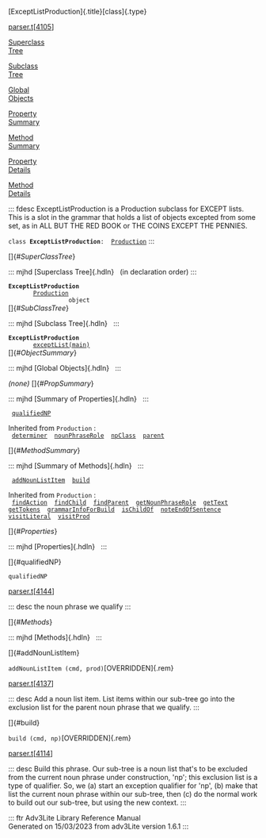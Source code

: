 [ExceptListProduction]{.title}[class]{.type}

[parser.t](../file/parser.t.html)\[[4105](../source/parser.t.html#4105)\]

[Superclass\
Tree](#_SuperClassTree_)

[Subclass\
Tree](#_SubClassTree_)

[Global\
Objects](#_ObjectSummary_)

[Property\
Summary](#_PropSummary_)

[Method\
Summary](#_MethodSummary_)

[Property\
Details](#_Properties_)

[Method\
Details](#_Methods_)

::: fdesc
ExceptListProduction is a Production subclass for EXCEPT lists. This is
a slot in the grammar that holds a list of objects excepted from some
set, as in ALL BUT THE RED BOOK or THE COINS EXCEPT THE PENNIES.

`class `**`ExceptListProduction`**` :   `[`Production`](../object/Production.html)
:::

[]{#_SuperClassTree_}

::: mjhd
[Superclass Tree]{.hdln}   (in declaration order)
:::

**`ExceptListProduction`**\
`         `[`Production`](../object/Production.html)\
`                 object`\
[]{#_SubClassTree_}

::: mjhd
[Subclass Tree]{.hdln}  
:::

**`ExceptListProduction`**\
`         `[`exceptList(main)`](../object/exceptList(main).html)\
[]{#_ObjectSummary_}

::: mjhd
[Global Objects]{.hdln}  
:::

*(none)* []{#_PropSummary_}

::: mjhd
[Summary of Properties]{.hdln}  
:::

` `[`qualifiedNP`](#qualifiedNP)`  `

Inherited from `Production` :\
` `[`determiner`](../object/Production.html#determiner)`  `[`nounPhraseRole`](../object/Production.html#nounPhraseRole)`  `[`npClass`](../object/Production.html#npClass)`  `[`parent`](../object/Production.html#parent)`  `

[]{#_MethodSummary_}

::: mjhd
[Summary of Methods]{.hdln}  
:::

` `[`addNounListItem`](#addNounListItem)`  `[`build`](#build)`  `

Inherited from `Production` :\
` `[`findAction`](../object/Production.html#findAction)`  `[`findChild`](../object/Production.html#findChild)`  `[`findParent`](../object/Production.html#findParent)`  `[`getNounPhraseRole`](../object/Production.html#getNounPhraseRole)`  `[`getText`](../object/Production.html#getText)`  `[`getTokens`](../object/Production.html#getTokens)`  `[`grammarInfoForBuild`](../object/Production.html#grammarInfoForBuild)`  `[`isChildOf`](../object/Production.html#isChildOf)`  `[`noteEndOfSentence`](../object/Production.html#noteEndOfSentence)`  `[`visitLiteral`](../object/Production.html#visitLiteral)`  `[`visitProd`](../object/Production.html#visitProd)`  `

[]{#_Properties_}

::: mjhd
[Properties]{.hdln}  
:::

[]{#qualifiedNP}

`qualifiedNP`

[parser.t](../file/parser.t.html)\[[4144](../source/parser.t.html#4144)\]

::: desc
the noun phrase we qualify
:::

[]{#_Methods_}

::: mjhd
[Methods]{.hdln}  
:::

[]{#addNounListItem}

`addNounListItem (cmd, prod)`[OVERRIDDEN]{.rem}

[parser.t](../file/parser.t.html)\[[4137](../source/parser.t.html#4137)\]

::: desc
Add a noun list item. List items within our sub-tree go into the
exclusion list for the parent noun phrase that we qualify.
:::

[]{#build}

`build (cmd, np)`[OVERRIDDEN]{.rem}

[parser.t](../file/parser.t.html)\[[4114](../source/parser.t.html#4114)\]

::: desc
Build this phrase. Our sub-tree is a noun list that\'s to be excluded
from the current noun phrase under construction, \'np\'; this exclusion
list is a type of qualifier. So, we (a) start an exception qualifier for
\'np\', (b) make that list the current noun phrase within our sub-tree,
then (c) do the normal work to build out our sub-tree, but using the new
context.
:::

::: ftr
Adv3Lite Library Reference Manual\
Generated on 15/03/2023 from adv3Lite version 1.6.1
:::
